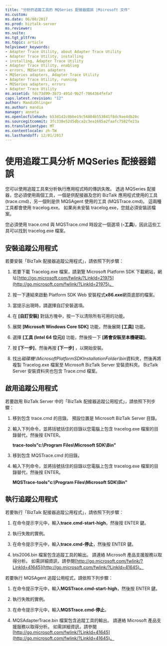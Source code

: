 ```yaml
---
title: "分析的追蹤工具的 MQSeries 配接器錯誤 |Microsoft 文件"
ms.custom: 
ms.date: 06/08/2017
ms.prod: biztalk-server
ms.reviewer: 
ms.suite: 
ms.tgt_pltfrm: 
ms.topic: article
helpviewer_keywords:
- Adapter Trace Utility, about Adapter Trace Utility
- Adapter Trace Utility, installing
- installing, Adapter Trace Utility
- Adapter Trace Utility, enabling
- errors, MQSeries adapters
- MQSeries adapters, Adapter Trace Utility
- Adapter Trace Utility, running
- MQSeries adapters, errors
- Adapter Trace Utility
ms.assetid: fdc73d99-3b73-491d-9b2f-7064364fefa7
caps.latest.revision: "12"
author: MandiOhlinger
ms.author: mandia
manager: anneta
ms.openlocfilehash: b53d1d2c0bbe19c54804b553041f8dc9ae4db20c
ms.sourcegitcommit: 3fc338e52d5dbca2c3ea1685a2faafc7582fe23a
ms.translationtype: MT
ms.contentlocale: zh-TW
ms.lasthandoff: 12/01/2017
---
```

# <a name="analyzing-mqseries-adapter-errors-with-the-trace-tools"></a>使用追蹤工具分析 MQSeries 配接器錯誤
您可以使用追蹤工具來分析執行應用程式時的傳訊失敗。 透過 MQSeries 配接器，您必須使用兩個工具，一個是供配接器及您的 BizTalk 應用程式使用的工具 (trace.cmd)，另一個則是供 MQSAgent 使用的工具 (MQSTrace.cmd)。 這兩種工具都會使用 tracelog.exe。 如果尚未安裝 tracelog.exe，您就必須安裝該檔案。  
  
 您必須使用 trace.cmd 與 MQSTrace.cmd 時設定一個選項 (**-工具**)，因此這些工具可以找到 tracelog.exe 檔案。  
  
## <a name="install-the-trace-utility"></a>安裝追蹤公用程式  
 若要安裝「BizTalk 配接器追蹤公用程式」，請依照下列步驟：  
  
1.  若要下載 Tracelog.exe 檔案，請瀏覽 Microsoft Platform SDK 下載網站，網址[http://go.microsoft.com/fwlink/?LinkId=21975](http://go.microsoft.com/fwlink/?LinkId=21975)。  
  
2.  按一下連結來啟動 Platform SDK Web 安裝程式**x86.exe**網頁底部的檔案。  
  
3.  當提示出現時，請選擇自訂安裝選項。  
  
4.  在 **[自訂安裝]** 對話方塊中，按一下以清除所有可用的功能。  
  
5.  展開 **[Microsoft Windows Core SDK]** 功能，然後展開 **[工具]** 功能。  
  
6.  選擇 **[工具 (Intel 64 位元)]** 功能，然後按一下 **[將會安裝至本機硬碟]**。  
  
7.  按 **[下一步]**，然後再按 **[下一步]** ，以開始安裝。  
  
8.  找出*磁碟機*:\\*MicrosoftPlatformSDKInstallationFolder\bin*資料夾，然後再將複製 Tracelog.exe 檔案至 Microsoft BizTalk Server 安裝資料夾。 BizTalk Server 安裝資料夾也包含 Trace.cmd 檔案。  
  
## <a name="enable-the-trace-utility"></a>啟用追蹤公用程式  
 若要啟用 BizTalk Server 中的「BizTalk 配接器追蹤公用程式」，請依照下列步驟：  
  
1.  移到包含 trace.cmd 的目錄。 預設位置是 Microsoft BizTalk Server 目錄。  
  
2.  輸入下列命令，並將括號括住的目錄以您電腦上包含 tracelog.exe 檔案的目錄替代，然後按 ENTER。  
  
     **trace-tools"c:\Program Files\Microsoft SDK\Bin"**  
  
3.  移到包含 MQSTrace.cmd 的目錄。  
  
4.  輸入下列命令，並將括號括住的目錄以您電腦上包含 tracelog.exe 檔案的目錄替代，然後按 ENTER。  
  
     **MQSTrace-tools"c:\Program Files\Microsoft SDK\Bin"**  
  
## <a name="run-the-trace-utility"></a>執行追蹤公用程式  
 若要執行「BizTalk 配接器追蹤公用程式」，請依照下列步驟：  
  
1.  在命令提示字元中，輸入**trace.cmd-start-high**，然後按 ENTER 鍵。  
  
2.  執行失敗的實例。  
  
3.  在命令提示字元中，輸入**trace.cmd-停止**，然後按 ENTER 鍵。  
  
4.  bts2006.bin 檔案包含追蹤工具的輸出。 請連絡 Microsoft 產品支援服務以取得分析。 如需詳細資訊，請參閱[http://go.microsoft.com/fwlink/?LinkId=41645](http://go.microsoft.com/fwlink/?LinkId=41645)。  
  
 若要執行 MQSAgent 追蹤公用程式，請依照下列步驟：  
  
1.  在命令提示字元中，輸入**MQSTrace.cmd-start-high**，然後按 ENTER 鍵。  
  
2.  執行失敗的實例。  
  
3.  在命令提示字元中，輸入**MQSTrace.cmd-停止**。  
  
4.  MQSAdapterTrace.bin 檔案包含追蹤工具的輸出。 請連絡 Microsoft 產品支援服務以取得分析。 如需詳細資訊，請參閱[http://go.microsoft.com/fwlink/?LinkId=41645](http://go.microsoft.com/fwlink/?LinkId=41645)。